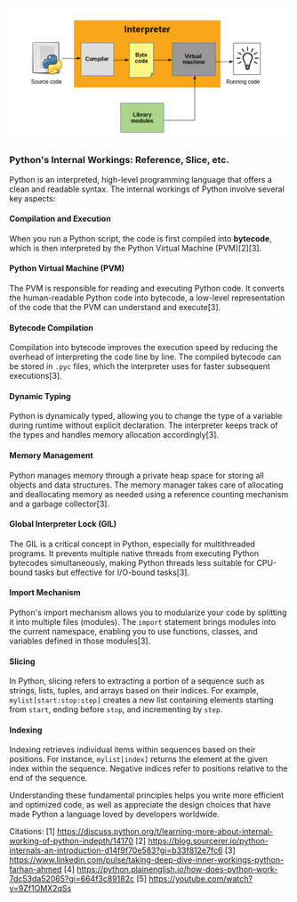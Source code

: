 
![alt text](image.png)

### Python's Internal Workings: Reference, Slice, etc.

Python is an interpreted, high-level programming language that offers a clean and readable syntax. The internal workings of Python involve several key aspects:

#### Compilation and Execution

When you run a Python script, the code is first compiled into **bytecode**, which is then interpreted by the Python Virtual Machine (PVM)[2][3].

#### Python Virtual Machine (PVM)

The PVM is responsible for reading and executing Python code. It converts the human-readable Python code into bytecode, a low-level representation of the code that the PVM can understand and execute[3].

#### Bytecode Compilation

Compilation into bytecode improves the execution speed by reducing the overhead of interpreting the code line by line. The compiled bytecode can be stored in `.pyc` files, which the interpreter uses for faster subsequent executions[3].

#### Dynamic Typing

Python is dynamically typed, allowing you to change the type of a variable during runtime without explicit declaration. The interpreter keeps track of the types and handles memory allocation accordingly[3].

#### Memory Management

Python manages memory through a private heap space for storing all objects and data structures. The memory manager takes care of allocating and deallocating memory as needed using a reference counting mechanism and a garbage collector[3].

#### Global Interpreter Lock (GIL)

The GIL is a critical concept in Python, especially for multithreaded programs. It prevents multiple native threads from executing Python bytecodes simultaneously, making Python threads less suitable for CPU-bound tasks but effective for I/O-bound tasks[3].

#### Import Mechanism

Python's import mechanism allows you to modularize your code by splitting it into multiple files (modules). The `import` statement brings modules into the current namespace, enabling you to use functions, classes, and variables defined in those modules[3].

#### Slicing

In Python, slicing refers to extracting a portion of a sequence such as strings, lists, tuples, and arrays based on their indices. For example, `mylist[start:stop:step]` creates a new list containing elements starting from `start`, ending before `stop`, and incrementing by `step`.

#### Indexing

Indexing retrieves individual items within sequences based on their positions. For instance, `mylist[index]` returns the element at the given index within the sequence. Negative indices refer to positions relative to the end of the sequence.

Understanding these fundamental principles helps you write more efficient and optimized code, as well as appreciate the design choices that have made Python a language loved by developers worldwide.

Citations:
[1] https://discuss.python.org/t/learning-more-about-internal-working-of-python-indepth/14170
[2] https://blog.sourcerer.io/python-internals-an-introduction-d14f9f70e583?gi=b33f812e7fc6
[3] https://www.linkedin.com/pulse/taking-deep-dive-inner-workings-python-farhan-ahmed
[4] https://python.plainenglish.io/how-does-python-work-7dc53da52065?gi=664f3c89182c
[5] https://youtube.com/watch?v=9Zf1OMX2qSs